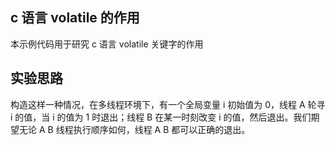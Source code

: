## c 语言 volatile 的作用

本示例代码用于研究 c 语言 volatile 关键字的作用

## 实验思路
构造这样一种情况，在多线程环境下，有一个全局变量 i 初始值为 0，线程 A 轮寻 i 的值，当 i 的值为 1 时退出；线程 B 在某一时刻改变 i 的值，然后退出。我们期望无论 A B 线程执行顺序如何，线程 A B 都可以正确的退出。
